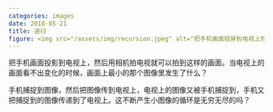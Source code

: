 ```yaml
---
categories: images
date: 2018-05-21
title: 递归
figure: <img src="/assets/img/recursion.jpeg" alt="把手机画面投屏到电视上然后拍照。">
---
```

把手机画面投影到电视上，然后用相机拍电视就可以拍到这样的画面。当电视上的画面看不出变化的时候，画面上最小的那个图像里发生了什么？

手机捕捉到图像，然后把图像传到电视上，电视上的图像又被手机捕捉到，手机又把捕捉到的图像传递到了电视上。这不断产生小图像的循环是无穷无尽的吗？